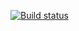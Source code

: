 [![Build status](https://ci.appveyor.com/api/projects/status/vx0tht39fn6kd8rc?svg=true)](https://ci.appveyor.com/project/timoninae079/web1)
